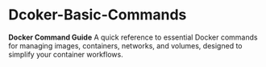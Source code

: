 # Dcoker-Basic-Commands
**Docker Command Guide**  A quick reference to essential Docker commands for managing images, containers, networks, and volumes, designed to simplify your container workflows.
